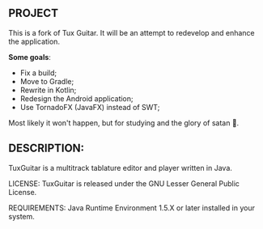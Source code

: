 ## PROJECT
This is a fork of Tux Guitar. It will be an attempt to redevelop and enhance the application.

**Some goals**:
* Fix a build;
* Move to Gradle;
* Rewrite in Kotlin;
* Redesign the Android application;
* Use TornadoFX (JavaFX) instead of SWT;

Most likely it won't happen, but for studying and the glory of satan 🙈.

## DESCRIPTION:
TuxGuitar is a multitrack tablature editor and player written in Java.

LICENSE:
TuxGuitar is released under the GNU Lesser General Public License.

REQUIREMENTS:
Java Runtime Environment 1.5.X or later installed in your system.
